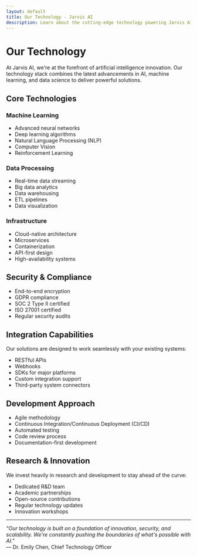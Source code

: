 ```yaml
---
layout: default
title: Our Technology - Jarvis AI
description: Learn about the cutting-edge technology powering Jarvis AI's solutions.
---
```


# Our Technology

At Jarvis AI, we're at the forefront of artificial intelligence innovation. Our technology stack combines the latest advancements in AI, machine learning, and data science to deliver powerful solutions.

## Core Technologies

### Machine Learning
- Advanced neural networks
- Deep learning algorithms
- Natural Language Processing (NLP)
- Computer Vision
- Reinforcement Learning

### Data Processing
- Real-time data streaming
- Big data analytics
- Data warehousing
- ETL pipelines
- Data visualization

### Infrastructure
- Cloud-native architecture
- Microservices
- Containerization
- API-first design
- High-availability systems

## Security & Compliance

- End-to-end encryption
- GDPR compliance
- SOC 2 Type II certified
- ISO 27001 certified
- Regular security audits

## Integration Capabilities

Our solutions are designed to work seamlessly with your existing systems:

- RESTful APIs
- Webhooks
- SDKs for major platforms
- Custom integration support
- Third-party system connectors

## Development Approach

- Agile methodology
- Continuous Integration/Continuous Deployment (CI/CD)
- Automated testing
- Code review process
- Documentation-first development

## Research & Innovation

We invest heavily in research and development to stay ahead of the curve:

- Dedicated R&D team
- Academic partnerships
- Open-source contributions
- Regular technology updates
- Innovation workshops

---

*"Our technology is built on a foundation of innovation, security, and scalability. We're constantly pushing the boundaries of what's possible with AI."*  
— Dr. Emily Chen, Chief Technology Officer 